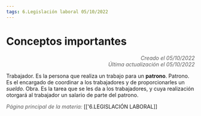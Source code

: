 ```yaml
---
tags: 6.Legislación laboral 05/10/2022
---
```


# Conceptos importantes
<div style="text-align: right; opacity: 0.7; font-style: italic;">Creado el 05/10/2022</div>
<div style="text-align: right; opacity: 0.7; font-style: italic;">Última actualización el 05/10/2022</div>

Trabajador. Es la persona que realiza un trabajo para un **patrono**.
Patrono. Es el encargado de coordinar a los trabajadores y de proporcionarles un *sueldo*.
Obra. Es la tarea que se les da a los trabajadores, y cuya realización otorgará al trabajador un salario de parte del patrono.

<span style="opacity: 0.7; font-style: italic;">Página principal de la materia:</span> [['6.LEGISLACIÓN LABORAL]]